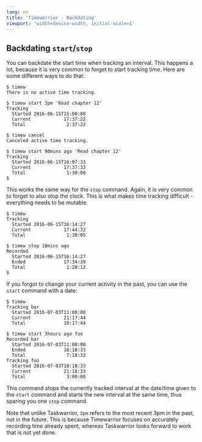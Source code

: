 ```yaml
---
lang: en
title: 'Timewarrior - Backdating'
viewport: 'width=device-width, initial-scale=1'
---
```


## Backdating `start`\/`stop`

You can backdate the start time when tracking an interval.
This happens a lot, because it is very common to forget to start tracking time.
Here are some different ways to do that:

    $ timew 
    There is no active time tracking.

    $ timew start 3pm 'Read chapter 12'
    Tracking 
      Started 2016-06-15T15:00:00
      Current            17:37:22
      Total               2:37:22

    $ timew cancel
    Canceled active time tracking.

    $ timew start 90mins ago 'Read chapter 12'
    Tracking 
      Started 2016-06-15T16:07:33
      Current            17:37:33
      Total               1:30:00
    $

This works the same way for the `stop` command.
Again, it is very common to forget to also stop the clock.
This is what makes time tracking difficult - everything needs to be mutable.

    $ timew
    Tracking 
      Started 2016-06-15T16:14:27
      Current            17:44:32
      Total               1:30:05

    $ timew stop 10mins ago
    Recorded 
      Started 2016-06-15T16:14:27
      Ended              17:34:39
      Total               1:20:12
    $

If you forgot to change your current activity in the past, you can use the `start` command with a date:

    $ timew
    Tracking bar
      Started 2016-07-03T11:00:00
      Current            21:17:44
      Total              10:17:44

    $ timew start 3hours ago foo
    Recorded bar
      Started 2016-07-03T11:00:00
      Ended              18:18:33
      Total               7:18:33
    Tracking foo
      Started 2016-07-03T18:18:33
      Current            21:18:33
      Total               3:00:00

This command stops the currently tracked interval at the date/time given to the `start` command and starts the new interval at the same time, thus sparing you one `stop` command.

Note that unlike Taskwarrior, `3pm` refers to the most recent 3pm in the past, not in the future.
This is because Timewarrior focuses on accurately recording time already spent, whereas Taskwarrior looks forward to work that is not yet done.
